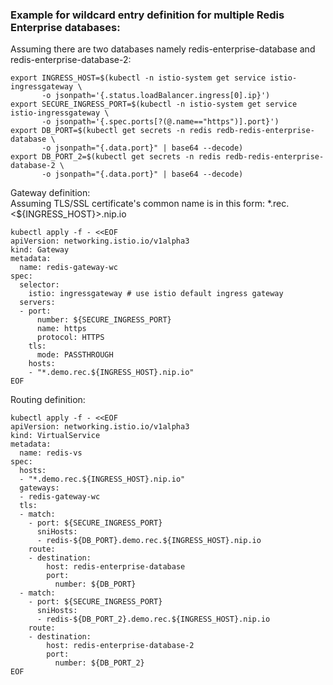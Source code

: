 ### Example for wildcard entry definition for multiple Redis Enterprise databases:
  
Assuming there are two databases namely redis-enterprise-database and redis-enterprise-database-2:
```
export INGRESS_HOST=$(kubectl -n istio-system get service istio-ingressgateway \
       -o jsonpath='{.status.loadBalancer.ingress[0].ip}')
export SECURE_INGRESS_PORT=$(kubectl -n istio-system get service istio-ingressgateway \
       -o jsonpath='{.spec.ports[?(@.name=="https")].port}')
export DB_PORT=$(kubectl get secrets -n redis redb-redis-enterprise-database \
       -o jsonpath="{.data.port}" | base64 --decode)
export DB_PORT_2=$(kubectl get secrets -n redis redb-redis-enterprise-database-2 \
       -o jsonpath="{.data.port}" | base64 --decode)
```
   
Gateway definition:  
Assuming TLS/SSL certificate's common name is in this form: *.rec.&lt;${INGRESS_HOST}&gt;.nip.io
```
kubectl apply -f - <<EOF
apiVersion: networking.istio.io/v1alpha3
kind: Gateway
metadata:
  name: redis-gateway-wc
spec:
  selector:
    istio: ingressgateway # use istio default ingress gateway
  servers:
  - port:
      number: ${SECURE_INGRESS_PORT}
      name: https
      protocol: HTTPS
    tls:
      mode: PASSTHROUGH
    hosts:
    - "*.demo.rec.${INGRESS_HOST}.nip.io"
EOF
```
  
Routing definition:
```
kubectl apply -f - <<EOF
apiVersion: networking.istio.io/v1alpha3
kind: VirtualService
metadata:
  name: redis-vs
spec:
  hosts:
  - "*.demo.rec.${INGRESS_HOST}.nip.io"
  gateways:
  - redis-gateway-wc
  tls:
  - match:
    - port: ${SECURE_INGRESS_PORT}
      sniHosts:
      - redis-${DB_PORT}.demo.rec.${INGRESS_HOST}.nip.io
    route:
    - destination:
        host: redis-enterprise-database
        port:
          number: ${DB_PORT}
  - match:
    - port: ${SECURE_INGRESS_PORT}
      sniHosts:
      - redis-${DB_PORT_2}.demo.rec.${INGRESS_HOST}.nip.io
    route:
    - destination:
        host: redis-enterprise-database-2
        port:
          number: ${DB_PORT_2}
EOF
```
